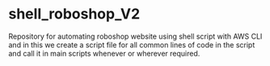 # shell_roboshop_V2
Repository for automating roboshop website using shell script with AWS CLI and in this we create a script file for all common lines of  code in the script and call it in main scripts whenever or wherever required.
